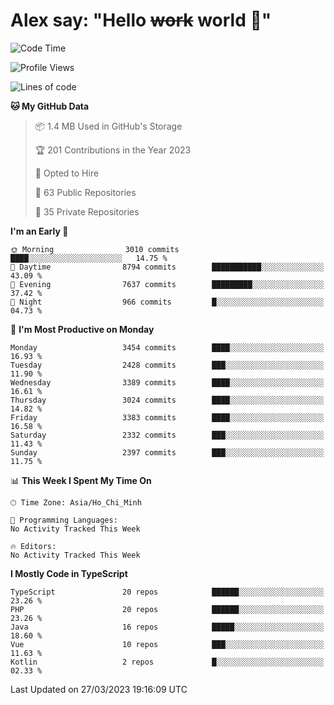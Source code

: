 # Alex say: "Hello ~~work~~ world 🐾"

<!--START_SECTION:waka-->
![Code Time](http://img.shields.io/badge/Code%20Time-839%20hrs%205%20mins-blue)

![Profile Views](http://img.shields.io/badge/Profile%20Views-1-blue)

![Lines of code](https://img.shields.io/badge/From%20Hello%20World%20I%27ve%20Written-41.9%20million%20lines%20of%20code-blue)

**🐱 My GitHub Data** 

> 📦 1.4 MB Used in GitHub's Storage 
 > 
> 🏆 201 Contributions in the Year 2023
 > 
> 💼 Opted to Hire
 > 
> 📜 63 Public Repositories 
 > 
> 🔑 35 Private Repositories 
 > 
**I'm an Early 🐤** 

```text
🌞 Morning                3010 commits        ████░░░░░░░░░░░░░░░░░░░░░   14.75 % 
🌆 Daytime                8794 commits        ███████████░░░░░░░░░░░░░░   43.09 % 
🌃 Evening                7637 commits        █████████░░░░░░░░░░░░░░░░   37.42 % 
🌙 Night                  966 commits         █░░░░░░░░░░░░░░░░░░░░░░░░   04.73 % 
```
📅 **I'm Most Productive on Monday** 

```text
Monday                   3454 commits        ████░░░░░░░░░░░░░░░░░░░░░   16.93 % 
Tuesday                  2428 commits        ███░░░░░░░░░░░░░░░░░░░░░░   11.90 % 
Wednesday                3389 commits        ████░░░░░░░░░░░░░░░░░░░░░   16.61 % 
Thursday                 3024 commits        ████░░░░░░░░░░░░░░░░░░░░░   14.82 % 
Friday                   3383 commits        ████░░░░░░░░░░░░░░░░░░░░░   16.58 % 
Saturday                 2332 commits        ███░░░░░░░░░░░░░░░░░░░░░░   11.43 % 
Sunday                   2397 commits        ███░░░░░░░░░░░░░░░░░░░░░░   11.75 % 
```


📊 **This Week I Spent My Time On** 

```text
🕑︎ Time Zone: Asia/Ho_Chi_Minh

💬 Programming Languages: 
No Activity Tracked This Week

🔥 Editors: 
No Activity Tracked This Week
```

**I Mostly Code in TypeScript** 

```text
TypeScript               20 repos            ██████░░░░░░░░░░░░░░░░░░░   23.26 % 
PHP                      20 repos            ██████░░░░░░░░░░░░░░░░░░░   23.26 % 
Java                     16 repos            █████░░░░░░░░░░░░░░░░░░░░   18.60 % 
Vue                      10 repos            ███░░░░░░░░░░░░░░░░░░░░░░   11.63 % 
Kotlin                   2 repos             █░░░░░░░░░░░░░░░░░░░░░░░░   02.33 % 
```




 Last Updated on 27/03/2023 19:16:09 UTC
<!--END_SECTION:waka-->
